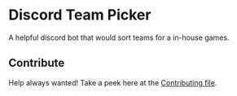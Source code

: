 # Discord Team Picker
A helpful discord bot that would sort teams for a in-house games.

## Contribute

Help always wanted! Take a peek here at the [Contributing file](CODE_OF_CONDUCT.md).